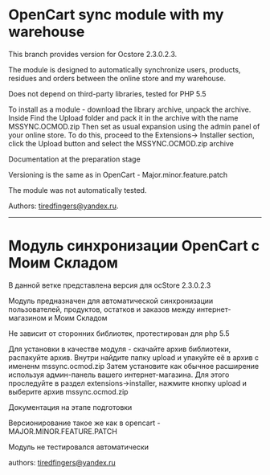 # OpenCart sync module with my warehouse

This branch provides version for Ocstore 2.3.0.2.3.

The module is designed to automatically synchronize users, products, residues and orders between the online store and my warehouse.

Does not depend on third-party libraries, tested for PHP 5.5

To install as a module - download the library archive, unpack the archive.
Inside Find the Upload folder and pack it in the archive with the name MSSYNC.OCMOD.zip
Then set as usual expansion using the admin panel of your online store.
To do this, proceed to the Extensions-> Installer section, click the Upload button and select the MSSYNC.OCMOD.zip archive

Documentation at the preparation stage

Versioning is the same as in OpenCart - Major.minor.feature.patch

The module was not automatically tested.

Authors: tiredfingers@yandex.ru.

---

# Модуль синхронизации OpenCart с Моим Складом

В данной ветке представлена версия для ocStore 2.3.0.2.3

Модуль предназначен для автоматической синхронизации пользователей, продуктов, остатков и заказов между интернет-магазином и Моим Складом

Не зависит от сторонних библиотек, протестирован для php 5.5

Для установки в качестве модуля - скачайте архив библиотеки, распакуйте архив. 
Внутри найдите папку upload и упакуйте её в архив с имененм mssync.ocmod.zip
Затем установите как обычное расширение используя админ-панель вашего интернет-магазина.
Для этого проследуйте в раздел extensions->installer, нажмите кнопку upload и выберите архив mssync.ocmod.zip

Документация на этапе подготовки

Версионирование такое же как в opencart - MAJOR.MINOR.FEATURE.PATCH

Модуль не тестировался автоматически

authors: tiredfingers@yandex.ru

